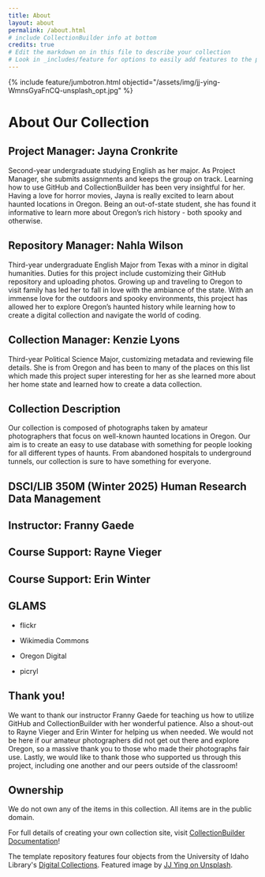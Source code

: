 ```yaml
---
title: About
layout: about
permalink: /about.html
# include CollectionBuilder info at bottom
credits: true
# Edit the markdown on in this file to describe your collection
# Look in _includes/feature for options to easily add features to the page
---
```


{% include feature/jumbotron.html objectid="/assets/img/jj-ying-WmnsGyaFnCQ-unsplash_opt.jpg" %}

# **About Our Collection**
## **Project Manager: Jayna Cronkrite**

Second-year undergraduate studying English as her major. As Project Manager, she submits assignments and keeps the group on track. Learning how to use GitHub and CollectionBuilder has been very insightful for her. Having a love for horror movies, Jayna is really excited to learn about haunted locations in Oregon. Being an out-of-state student, she has found it informative to learn more about Oregon’s rich history - both spooky and otherwise. 

## **Repository Manager: Nahla Wilson**

Third-year undergraduate English Major from Texas with a minor in digital humanities. Duties for this project include customizing their GitHub repository and uploading photos. Growing up and traveling to Oregon to visit family has led her to fall in love with the ambiance of the state. With an immense love for the outdoors and spooky environments, this project has allowed her to explore Oregon’s haunted history while learning how to create a digital collection and navigate the world of coding.

## **Collection Manager: Kenzie Lyons**

Third-year Political Science Major, customizing metadata and reviewing file details. She is from Oregon and has been to many of the places on this list which made this project super interesting for her as she learned more about her home state and learned how to create a data collection. 

## **Collection Description**

Our collection is composed of photographs taken by amateur photographers that focus on well-known haunted locations in Oregon. Our aim is to create an easy to use database with something for people looking for all different types of haunts. From abandoned hospitals to underground tunnels, our collection is sure to have something for everyone.

## **DSCI/LIB 350M (Winter 2025) Human Research Data Management**

## **Instructor: Franny Gaede**

## **Course Support: Rayne Vieger**

## **Course Support: Erin Winter**

## **GLAMS**

- flickr

- Wikimedia Commons

- Oregon Digital

- picryl

## **Thank you!**
We want to thank our instructor Franny Gaede for teaching us how to utilize GitHub and CollectionBuilder with her wonderful patience. Also a shout-out to Rayne Vieger and Erin Winter for helping us when needed. We would not be here if our amateur photographers did not get out there and explore Oregon, so a massive thank you to those who made their photographs fair use. Lastly, we would like to thank those who supported us through this project, including one another and our peers outside of the classroom!  

## **Ownership**
We do not own any of the items in this collection. All items are in the public domain. 

For full details of creating your own collection site, visit [CollectionBuilder Documentation](https://collectionbuilder.github.io/cb-docs/)!

The template repository features four objects from the University of Idaho Library's [Digital Collections](https://www.lib.uidaho.edu/digital). 
Featured image by [JJ Ying on Unsplash](https://unsplash.com/photos/WmnsGyaFnCQ).
